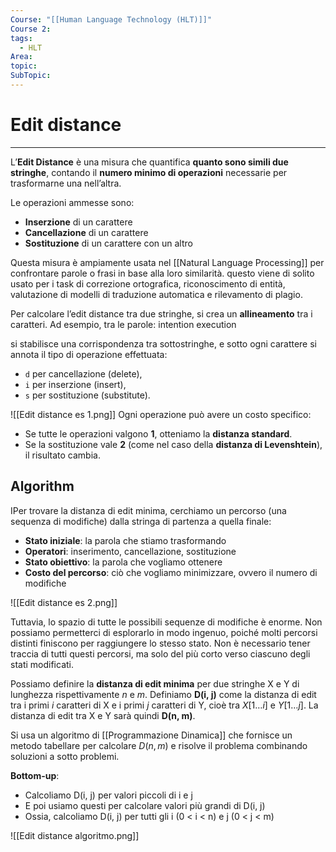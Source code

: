 ```yaml
---
Course: "[[Human Language Technology (HLT)]]"
Course 2: 
tags:
  - HLT
Area: 
topic: 
SubTopic:
---
```

# Edit distance
---
L’**Edit Distance** è una misura che quantifica **quanto sono simili due stringhe**, contando il **numero minimo di operazioni** necessarie per trasformarne una nell’altra.

Le operazioni ammesse sono:

- **Inserzione** di un carattere
- **Cancellazione** di un carattere
- **Sostituzione** di un carattere con un altro

Questa misura è ampiamente usata nel [[Natural Language Processing]] per confrontare parole o frasi in base alla loro similarità. questo viene di solito usato per i task di correzione ortografica, riconoscimento di entità, valutazione di modelli di traduzione automatica e rilevamento di plagio.

Per calcolare l’edit distance tra due stringhe, si crea un **allineamento** tra i caratteri. Ad esempio, tra le parole:
$\text{intention}$
$\text{execution}$

si stabilisce una corrispondenza tra sottostringhe, e sotto ogni carattere si annota il tipo di operazione effettuata:
- `d` per cancellazione (delete),
- `i` per inserzione (insert),
- `s` per sostituzione (substitute).

![[Edit distance es 1.png]]
Ogni operazione può avere un costo specifico:

- Se tutte le operazioni valgono **1**, otteniamo la **distanza standard**.
- Se la sostituzione vale **2** (come nel caso della **distanza di Levenshtein**), il risultato cambia.

## Algorithm

IPer trovare la distanza di edit minima, cerchiamo un percorso (una sequenza di modifiche) dalla stringa di partenza a quella finale:

- **Stato iniziale**: la parola che stiamo trasformando
- **Operatori**: inserimento, cancellazione, sostituzione
- **Stato obiettivo**: la parola che vogliamo ottenere
- **Costo del percorso**: ciò che vogliamo minimizzare, ovvero il numero di modifiche

![[Edit distance es 2.png]]

Tuttavia, lo spazio di tutte le possibili sequenze di modifiche è enorme. Non possiamo permetterci di esplorarlo in modo ingenuo, poiché molti percorsi distinti finiscono per raggiungere lo stesso stato. Non è necessario tener traccia di tutti questi percorsi, ma solo del più corto verso ciascuno degli stati modificati.

Possiamo definire la **distanza di edit minima** per due stringhe X e Y di lunghezza rispettivamente _n_ e _m_. Definiamo **D(i, j)** come la distanza di edit tra i primi _i_ caratteri di X e i primi _j_ caratteri di Y, cioè tra $X[1\dots i]$ e $Y[1\dots j]$. La distanza di edit tra X e Y sarà quindi **D(n, m)**.

Si usa un algoritmo di [[Programmazione Dinamica]] che fornisce un metodo tabellare per calcolare $D(n, m)$ e risolve il problema combinando soluzioni a sotto problemi.

**Bottom-up**:

- Calcoliamo D(i, j) per valori piccoli di i e j
- E poi usiamo questi per calcolare valori più grandi di D(i, j)
- Ossia, calcoliamo D(i, j) per tutti gli i (0 < i < n) e j (0 < j < m)


![[Edit distance algoritmo.png]]